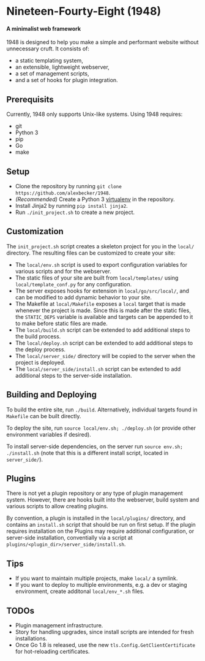 # Nineteen-Fourty-Eight (1948)

#### A minimalist web framework

1948 is designed to help you make a simple and performant website without unnecessary cruft.
It consists of:
 * a static templating system,
 * an extensible, lightweight webserver,
 * a set of management scripts,
 * and a set of hooks for plugin integration.

## Prerequisits

Currently, 1948 only supports Unix-like systems. Using 1948 requires:
 * git
 * Python 3
 * pip
 * Go
 * make

## Setup

 - Clone the repository by running `git clone https://github.com/alexbecker/1948`.
 - *(Recommended)* Create a Python 3 [virtualenv](https://virtualenv.pypa.io/en/stable/) in the repository.
 - Install Jinja2 by running `pip install jinja2`.
 - Run `./init_project.sh` to create a new project.

## Customization

The `init_project.sh` script creates a skeleton project for you in the `local/` directory.
The resulting files can be customized to create your site:
 * The `local/env.sh` script is used to export configuration variables for various scripts and for the webserver.
 * The static files of your site are built from `local/templates/` using `local/template_conf.py` for any configuration.
 * The server exposes hooks for extension in `local/go/src/local/`, and can be modified to add dynamic behavior to your site.
 * The Makefile at `local/Makefile` exposes a `local` target that is made whenever the project is made.
Since this is made after the static files, the `STATIC_DEPS` variable is available and targets can be appended to it to make before static files are made.
 * The `local/build.sh` script can be extended to add additional steps to the build process.
 * The `local/deploy.sh` script can be extended to add additional steps to the deploy process.
 * The `local/server_side/` directory will be copied to the server when the project is deployed.
 * The `local/server_side/install.sh` script can be extended to add additional steps to the server-side installation.

## Building and Deploying

To build the entire site, run `./build`. Alternatively, individual targets found in `Makefile` can be built directly.

To deploy the site, run `source local/env.sh; ./deploy.sh` (or provide other environment variables if desired).

To install server-side dependencies, on the server run `source env.sh; ./install.sh`
(note that this is a different install script, located in `server_side/`).

## Plugins

There is not yet a plugin repository or any type of plugin management system.
However, there are hooks built into the webserver, build system and various scripts to allow creating plugins.

By convention, a plugin is installed in the `local/plugins/` directory,
and contains an `install.sh` script that should be run on first setup.
If the plugin requires installation on the 
Plugins may require additional configuration, or server-side installation,
conventially via a script at `plugins/<plugin_dir>/server_side/install.sh`.

## Tips

 * If you want to maintain multiple projects, make `local/` a symlink.
 * If you want to deploy to multiple environments, e.g. a dev or staging environment, create additonal `local/env_*.sh` files.

## TODOs

 * Plugin management infrastructure.
 * Story for handling upgrades, since install scripts are intended for fresh installations.
 * Once Go 1.8 is released, use the new `tls.Config.GetClientCertificate` for hot-reloading certificates.
